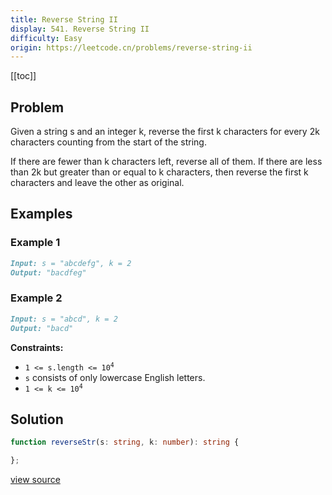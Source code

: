 ```yaml
---
title: Reverse String II
display: 541. Reverse String II
difficulty: Easy
origin: https://leetcode.cn/problems/reverse-string-ii
---
```


[[toc]]

## Problem

Given a string s and an integer k, reverse the first k characters for every 2k characters counting from the start of the string.

If there are fewer than k characters left, reverse all of them. If there are less than 2k but greater than or equal to k characters, then reverse the first k characters and leave the other as original.

## Examples

### Example 1

```md
Input: s = "abcdefg", k = 2
Output: "bacdfeg"
```

### Example 2

```md
Input: s = "abcd", k = 2
Output: "bacd"
```

**Constraints:**

- <code>1 &lt;= s.length &lt;= 10<sup>4</sup></code>
- <code>s</code> consists of only lowercase English letters.
- <code>1 &lt;= k &lt;= 10<sup>4</sup></code>

## Solution

```ts
function reverseStr(s: string, k: number): string {

};
```

[view source](https://leetcode.cn/problems/reverse-string-ii)
